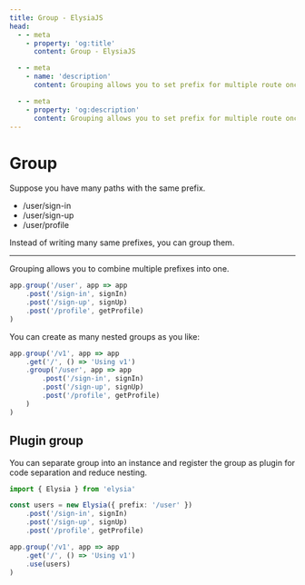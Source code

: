 ```yaml
---
title: Group - ElysiaJS
head:
  - - meta
    - property: 'og:title'
      content: Group - ElysiaJS

  - - meta
    - name: 'description'
      content: Grouping allows you to set prefix for multiple route once, with ".group". Suppose you have many paths with the same prefix instead of writing many same prefixes, you can group them using a single ".group" method

  - - meta
    - property: 'og:description'
      content: Grouping allows you to set prefix for multiple route once, with ".group". Suppose you have many paths with the same prefix instead of writing many same prefixes, you can group them using a single ".group" method
---
```


# Group
Suppose you have many paths with the same prefix.
- /user/sign-in
- /user/sign-up
- /user/profile

Instead of writing many same prefixes, you can group them.

---
Grouping allows you to combine multiple prefixes into one.
```typescript
app.group('/user', app => app
    .post('/sign-in', signIn)
    .post('/sign-up', signUp)
    .post('/profile', getProfile)
)
```

You can create as many nested groups as you like:
```typescript
app.group('/v1', app => app
    .get('/', () => 'Using v1')
    .group('/user', app => app
        .post('/sign-in', signIn)
        .post('/sign-up', signUp)
        .post('/profile', getProfile)
    )
)
```

## Plugin group
You can separate group into an instance and register the group as plugin for code separation and reduce nesting.
```typescript
import { Elysia } from 'elysia'

const users = new Elysia({ prefix: '/user' })
    .post('/sign-in', signIn)
    .post('/sign-up', signUp)
    .post('/profile', getProfile)

app.group('/v1', app => app
    .get('/', () => 'Using v1')
    .use(users)
)
```
